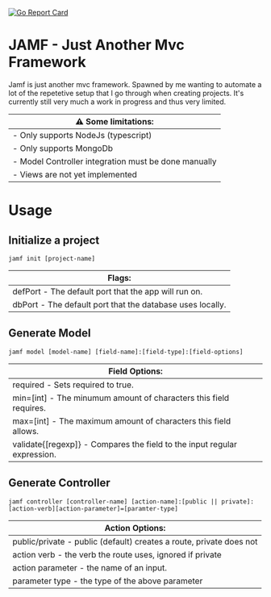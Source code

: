[![Go Report Card](https://goreportcard.com/badge/github.com/LucHighwalker/nor)](https://goreportcard.com/report/github.com/LucHighwalker/nor)

# JAMF - Just Another Mvc Framework

Jamf is just another mvc framework. Spawned by me wanting to automate a lot of the repetetive setup that I go through when creating projects. It's currently still very much a work in progress and thus very limited. 

| :warning: Some limitations: |
| --- |
|   - Only supports NodeJs (typescript) |
|   - Only supports MongoDb |
|   - Model Controller integration must be done manually |
|   - Views are not yet implemented |

# Usage 

## Initialize a project

```
jamf init [project-name]
```

| Flags: |
| --- |
| defPort - The default port that the app will run on. |
| dbPort - The default port that the database uses locally. |

## Generate Model

```
jamf model [model-name] [field-name]:[field-type]:[field-options]
```

| Field Options: |
| --- |
| required - Sets required to true. |
| min=[int] - The minumum amount of characters this field requires. |
| max=[int] - The maximum amount of characters this field allows. |
| validate{[regexp]} - Compares the field to the input regular expression. |

## Generate Controller

```
jamf controller [controller-name] [action-name]:[public || private]:[action-verb][action-parameter]=[paramter-type]
```

| Action Options: |
| --- |
| public/private - public (default) creates a route, private does not |
| action verb - the verb the route uses, ignored if private |
| action parameter - the name of an input. |
| parameter type - the type of the above parameter |
